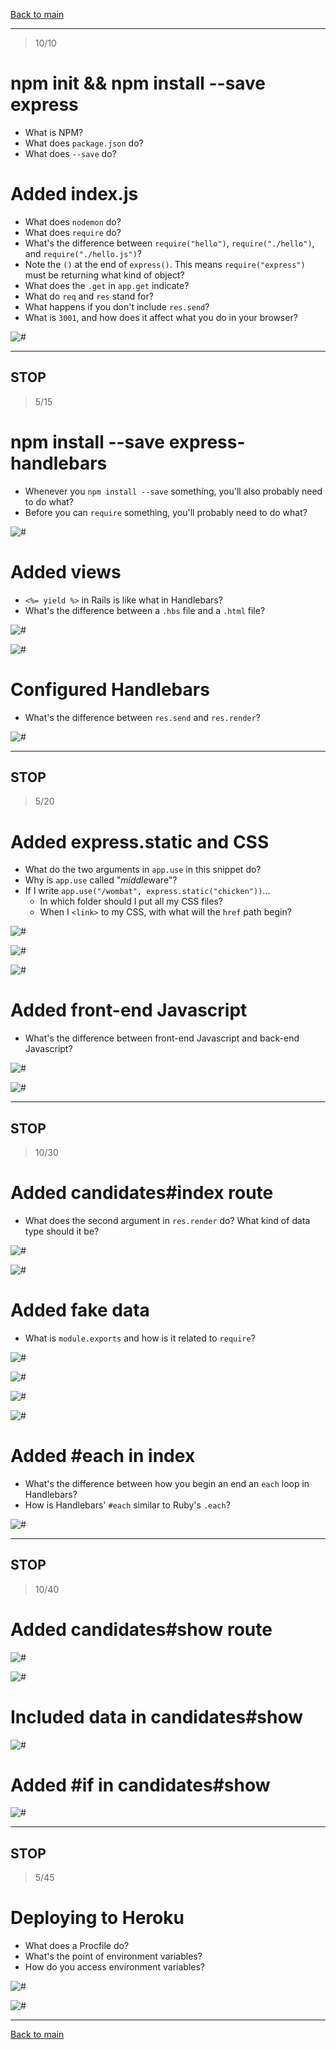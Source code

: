 [Back to main](readme.md)

-----

> 10/10

# npm init && npm install --save express

- What is NPM?
- What does `package.json` do?
- What does `--save` do?

# Added index.js

- What does `nodemon` do?
- What does `require` do?
- What's the difference between `require("hello")`, `require("./hello")`, and `require("./hello.js")`?
- Note the `()` at the end of `express()`. This means `require("express")` must be returning what kind of object?
- What does the `.get` in `app.get` indicate?
- What do `req` and `res` stand for?
- What happens if you don't include `res.send`?
- What is `3001`, and how does it affect what you do in your browser?

![#](images/initial-server.png)

-----
STOP
-----
> 5/15

# npm install --save express-handlebars

- Whenever you `npm install --save` something, you'll also probably need to do what?
- Before you can `require` something, you'll probably need to do what?

![#](images/express-hbs.png)

# Added views

- `<%= yield %>` in Rails is like what in Handlebars?
- What's the difference between a `.hbs` file and a `.html` file?

![#](images/layout-main.png)

![#](images/app-welcome.png)

# Configured Handlebars

- What's the difference between `res.send` and `res.render`?

![#](images/configured-hbs.png)

-----
STOP
-----
> 5/20

# Added express.static and CSS

- What do the two arguments in `app.use` in this snippet do?
- Why is `app.use` called "*middle*ware"?
- If I write `app.use("/wombat", express.static("chicken"))`...
  - In which folder should I put all my CSS files?
  - When I `<link>` to my CSS, with what will the `href` path begin?

![#](images/add-static.png)

![#](images/add-css.png)

![#](images/linked-css.png)

# Added front-end Javascript

- What's the difference between front-end Javascript and back-end Javascript?

![#](images/add-js.png)

![#](images/linked-js.png)

-----
STOP
-----
> 10/30

# Added candidates#index route

- What does the second argument in `res.render` do? What kind of data type should it be?

![#](images/add-index.png)

![#](images/index-view.png)

# Added fake data

- What is `module.exports` and how is it related to `require`?

![#](images/add-seeds.png)

![#](images/add-connection.png)

![#](images/require-connection.png)

![#](images/pass-data-to-index.png)

# Added #each in index

- What's the difference between how you begin an end an `each` loop in Handlebars?
- How is Handlebars' `#each` similar to Ruby's `.each`?

![#](images/each-in-index.png)

-----
STOP
-----
> 10/40

# Added candidates#show route

![#](images/added-show.png)

![#](images/show-route.png)

# Included data in candidates#show

![#](images/data-in-show.png)

# Added #if in candidates#show

![#](images/added-if.png)

-----
STOP
-----
> 5/45

# Deploying to Heroku

- What does a Procfile do?
- What's the point of environment variables?
- How do you access environment variables?

![#](images/procfile.png)

![#](images/env-port.png)

-----

[Back to main](readme.md)
